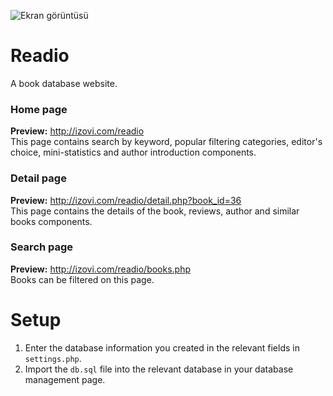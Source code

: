 ![Ekran görüntüsü](http://izovi.com/readio/screenshot.png)
# Readio
A book database website.

### **Home page**
**Preview:** http://izovi.com/readio \
This page contains search by keyword, popular filtering categories, editor's choice, mini-statistics and author introduction components.

### **Detail page**
**Preview:** http://izovi.com/readio/detail.php?book_id=36 \
This page contains the details of the book, reviews, author and similar books components.

### **Search page**
**Preview:** http://izovi.com/readio/books.php \
Books can be filtered on this page.

# Setup
1. Enter the database information you created in the relevant fields in `settings.php`.
2. Import the `db.sql` file into the relevant database in your database management page.
